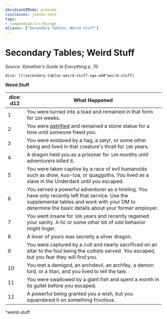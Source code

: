 ```yaml
---
obsidianUIMode: preview
cssclasses: json5e-note
tags:
- compendium/src/5e/xge
aliases: ["Secondary Tables; Weird Stuff"]
---
```

# Secondary Tables; Weird Stuff
*Source: Xanathar's Guide to Everything p. 70* 

`dice: [](secondary-tables-weird-stuff-xge.md#^weird-stuff)`

**Weird Stuff**

| dice: d12 | What Happened |
|-----------|---------------|
| 1 | You were turned into a toad and remained in that form for `1d4` weeks. |
| 2 | You were [petrified](z_compendium/rules/conditions.md#petrified) and remained a stone statue for a time until someone freed you. |
| 3 | You were enslaved by a hag, a satyr, or some other being and lived in that creature's thrall for `1d6` years. |
| 4 | A dragon held you as a prisoner for `1d4` months until adventurers killed it. |
| 5 | You were taken captive by a race of evil humanoids such as drow, kuo-toa, or quaggoths. You lived as a slave in the Underdark until you escaped. |
| 6 | You served a powerful adventurer as a hireling. You have only recently left that service. Use the supplemental tables and work with your DM to determine the basic details about your former employer. |
| 7 | You went insane for `1d6` years and recently regained your sanity. A tic or some other bit of odd behavior might linger. |
| 8 | A lover of yours was secretly a silver dragon. |
| 9 | You were captured by a cult and nearly sacrificed on an altar to the foul being the cultists served. You escaped, but you fear they will find you. |
| 10 | You met a demigod, an archdevil, an archfey, a demon lord, or a titan, and you lived to tell the tale. |
| 11 | You were swallowed by a giant fish and spent a month in its gullet before you escaped. |
| 12 | A powerful being granted you a wish, but you squandered it on something frivolous. |
^weird-stuff
